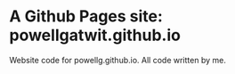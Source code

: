 # A Github Pages site: powellgatwit.github.io
Website code for powellg.github.io. All code written by me.
